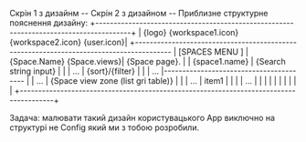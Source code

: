 Скрін 1 з дизайнм --
Скрін 2 з дизайном --
Приблизне структурне пояснення дизайну:
+---------------------------------------------------------------------------------------+
| {logo}           {workspace1.icon} {workspace2.icon}                       {user.icon}|
+----------------------------------------------------------------------------------------
| [SPACES MENU ] | {Space.Name}              {Space.views}| {Space page}.               |
| {space1.name}  | {Search string input}                  |                             |
|   ...          | {sort}/{filter}                        |                             |
|   ...          |----------------------------------------                              |
|   ...          | {Space view zone (list gri table)}     |                             |
|   ...          | item1                                  |                             |
|                | ...                                    |                             |
|                |                                        |                             |
|                |                                        |                             |
+---------------------------------------------------------------------------------------+

Задача: малювати такий дизайн користувацького App виключно на структурі не Config який ми з тобою розробили.  
